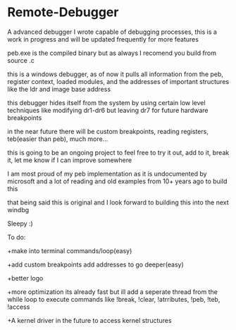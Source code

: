 # Remote-Debugger
A advanced debugger I wrote capable of debugging processes, this is a work in progress and will be updated frequently for more features

peb.exe is the compiled binary but as always I recomend you build from source .c

this is a windows debugger, as of now it pulls all information from the peb, register context, loaded modules, and the addresses of important structures like the ldr and image base address

this debugger hides itself from the system by using certain low level techniques like modifying dr1-dr6 but leaving dr7 for future hardware breakpoints

in the near future there will be custom breakpoints, reading registers, teb(easier than peb), much more...

this is going to be an ongoing project to feel free to try it out, add to it, break it, let me know if I can improve somewhere

I am most proud of my peb implementation as it is undocumented by microsoft and a lot of reading and old examples from 10+ years ago to build this

that being said this is original and I look forward to building this into the next windbg

Sleepy :)

To do: 

+make into terminal commands/loop(easy)

+add custom breakpoints add addresses to go deeper(easy)

+better logo

+more optimization its already fast but ill add a seperate thread from the while loop to execute commands like !break, !clear, !atrributes, !peb, !teb, !access 

+A kernel driver in the future to access kernel structures
